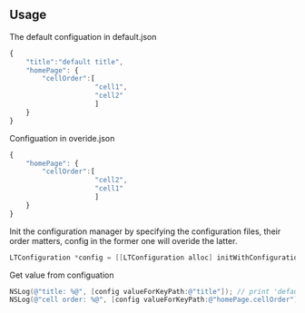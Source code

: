 
## Usage

The default configuation in default.json
```javascript
{
    "title":"default title",
    "homePage": {
        "cellOrder":[
                     "cell1",
                     "cell2"
                     ]
    }
}
```

Configuation in overide.json
```javascript
{
    "homePage": {
        "cellOrder":[
                     "cell2",
                     "cell1"
                     ]
    }
}
```

Init the configuration manager by specifying the configuration files, their order matters, config in the former one will overide the latter.
```objective-c
LTConfiguration *config = [[LTConfiguration alloc] initWithConfigurationFiles:@[@"overide", @"default"]];
```

Get value from configuation 
```objective-c
NSLog(@"title: %@", [config valueForKeyPath:@"title"]); // print 'default title', since 'title' is not specified in overide.json
NSLog(@"cell order: %@", [config valueForKeyPath:@"homePage.cellOrder"]); // print '(cell2, cell1)', since it gets overridden in overide.json
```